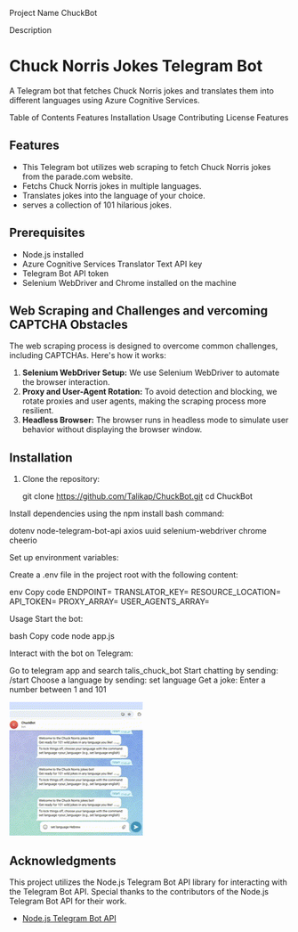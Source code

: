 Project Name
ChuckBot

Description
# Chuck Norris Jokes Telegram Bot

A Telegram bot that fetches Chuck Norris jokes and translates them into different languages using Azure Cognitive Services.

Table of Contents
Features
Installation
Usage
Contributing
License
Features

## Features

- This Telegram bot utilizes web scraping to fetch Chuck Norris jokes from the parade.com website.
- Fetchs Chuck Norris jokes in multiple languages.
- Translates jokes into the language of your choice.
- serves a collection of 101 hilarious jokes.


## Prerequisites

- Node.js installed
- Azure Cognitive Services Translator Text API key
- Telegram Bot API token
- Selenium WebDriver and Chrome installed on the machine

## Web Scraping and Challenges and vercoming CAPTCHA Obstacles

The web scraping process is designed to overcome common challenges, including CAPTCHAs. Here's how it works:

1. **Selenium WebDriver Setup:** We use Selenium WebDriver to automate the browser interaction.
2. **Proxy and User-Agent Rotation:** To avoid detection and blocking, we rotate proxies and user agents, making the scraping process more resilient.
3. **Headless Browser:** The browser runs in headless mode to simulate user behavior without displaying the browser window.

## Installation

1. Clone the repository:

   git clone https://github.com/Talikap/ChuckBot.git
   cd ChuckBot

Install dependencies using the npm install bash command:

dotenv
node-telegram-bot-api
axios
uuid
selenium-webdriver
chrome
cheerio


Set up environment variables:

Create a .env file in the project root with the following content:

env
Copy code
ENDPOINT=<Your-Translator-Endpoint>
TRANSLATOR_KEY=<Your-Translator-API-Key>
RESOURCE_LOCATION=<Your-Resource-Location>
API_TOKEN=<Your-Telegram-Bot-API-Token>
PROXY_ARRAY=<Array-of-Proxies>
USER_AGENTS_ARRAY=<Array-of-User-Agents>


Usage
Start the bot:

bash
Copy code
node app.js

Interact with the bot on Telegram: 

Go to telegram app and search talis_chuck_bot
Start chatting by sending: /start
Choose a language by sending: set language <your-language>
Get a joke: Enter a number between 1 and 101

![demonstration](https://github.com/Talikap/ChuckBot/blob/master/botGIF.gif?raw=true)

## Acknowledgments

This project utilizes the Node.js Telegram Bot API library for interacting with the Telegram Bot API. Special thanks to the contributors of the Node.js Telegram Bot API for their work.

- [Node.js Telegram Bot API](https://github.com/yagop/node-telegram-bot-api)


